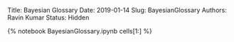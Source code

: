 Title: Bayesian Glossary
Date: 2019-01-14 
Slug: BayesianGlossary
Authors: Ravin Kumar
Status: Hidden 


{% notebook BayesianGlossary.ipynb cells[1:] %}

